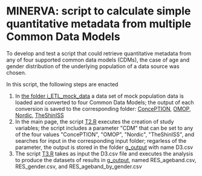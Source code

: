 # MINERVA: script to calculate simple quantitative metadata from multiple Common Data Models

To develop and test a script that could retrieve quantitative metadata from any of four supported common data models (CDMs), the case of age and gender distribution of the underlying population of a data source was chosen.

In this script, the following steps are enacted

1. In [the folder i_ETL_mock_data](https://github.com/ARS-toscana/MINERVA_samplescript/tree/main/i_ETL_mock_data) a data set of mock population data is loaded and converted to four Common Data Models; the output of each conversion is saved to the corresponding folder: [ConcePTION](https://github.com/ARS-toscana/MINERVA_samplescript/tree/main/i_input_ConcePTION), [OMOP](https://github.com/ARS-toscana/MINERVA_samplescript/tree/main/i_input_OMOP), [Nordic](https://github.com/ARS-toscana/MINERVA_samplescript/tree/main/i_input_Nordic), [TheShinISS](https://github.com/ARS-toscana/MINERVA_samplescript/tree/main/i_input_TheShinISS)
2. In the main page, the script [T2.R](https://github.com/ARS-toscana/MINERVA_samplescript/blob/main/T2.R) executes the creation of study variables; the script includes a parameter "CDM" that can be set to any of the four values "ConcePTION", "OMOP", "Nordic", "TheShinISS", and searches for input in the corresponding input folder; regarless of the parameter, the output is stored in the folder [g_output](https://github.com/ARS-toscana/MINERVA_samplescript/blob/main/g_output/) with name D3.csv
3. The script [T3.R](https://github.com/ARS-toscana/MINERVA_samplescript/blob/main/T3.R) takes as input the D3.csv file and executes the analysis to produce the datasets of results in [g_output](https://github.com/ARS-toscana/MINERVA_samplescript/blob/main/g_output/), named RES_ageband.csv, RES_gender.csv, and RES_ageband_by_gender.csv
